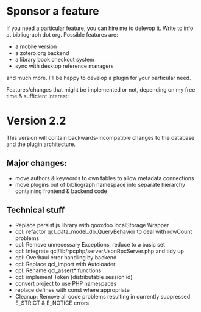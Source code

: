 Sponsor a feature
=================
If you need a particular feature, you can hire me to delevop it. Write to
info at bibliograph dot org. Possible features are:
- a mobile version
- a zotero.org backend
- a library book checkout system
- sync with desktop reference managers
 
and much more. I'll be happy to develop a plugin for your particular need.

Features/changes that might be implemented or not, depending on
my free time & sufficient interest:

Version 2.2
===========
This version will contain backwards-incompatible changes to the database and the
plugin architecture.

Major changes:
--------------
- move authors & keywords to own tables to allow metadata connections
- move plugins out of bibliograph namespace into separate hierarchy containing
  frontend & backend code

Technical stuff
---------------
- Replace persist.js library with qooxdoo localStorage Wrapper
- qcl: refactor qcl_data_model_db_QueryBehavior to deal with rowCount problems
- qcl: Remove unnecessary Exceptions, reduce to a basic set
- qcl: Integrate qcl/lib/rpcphp/server/JsonRpcServer.php and tidy up
- qcl: Overhaul error handling by backend 
- qcl: Replace qcl_import with Autoloader
- qcl: Rename qcl_assert* functions
- qcl: implement Token (distributable session id)
- convert project to use PHP namespaces
- replace defines with const where appropriate
- Cleanup: Remove all code problems resulting in currently suppressed E_STRICT &
  E_NOTICE errors


